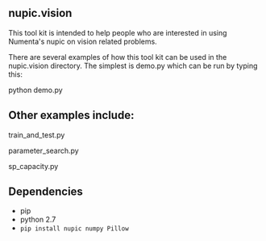 ## nupic.vision

This tool kit is intended to help people who are interested in using Numenta's 
nupic on vision related problems.

There are several examples of how this tool kit can be used in the nupic.vision directory.  The simplest is demo.py which can be run by typing this:

python demo.py


## Other examples include:

train_and_test.py

parameter_search.py

sp_capacity.py


## Dependencies

* pip
* python 2.7
* `pip install nupic numpy Pillow`
